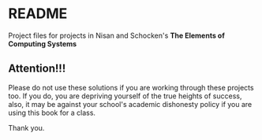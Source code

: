 # README
Project files for projects in Nisan and Schocken's **The Elements of Computing Systems**

## Attention!!!
Please do not use these solutions if you are working through these projects too. If you do, you are depriving
yourself of the true heights of success, also, it may be against your school's academic dishonesty
policy if you are using this book for a class.

Thank you.

